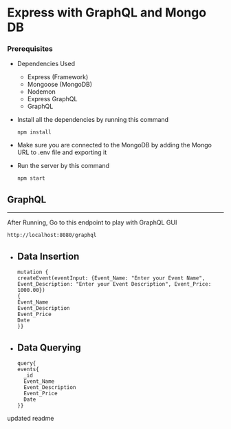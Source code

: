 # Express with GraphQL and Mongo DB 
### Prerequisites 
 * Dependencies Used
   * Express (Framework)
   * Mongoose (MongoDB)
   * Nodemon 
   * Express GraphQL
   * GraphQL


* Install all the dependencies by running this command 


  ```
  npm install
  ```
* Make sure you are connected to the MongoDB by adding the Mongo URL to .env file and exporting it
* Run the server by this command 


  ```
  npm start
  ```
## GraphQL 
---
After Running,
Go to this endpoint to play with GraphQL GUI
```
http://localhost:8080/graphql
```
 
 * ## Data Insertion
    ```
    mutation {
    createEvent(eventInput: {Event_Name: "Enter your Event Name", Event_Description: "Enter your Event Description", Event_Price: 1000.00}) 
    {
    Event_Name
    Event_Description
    Event_Price
    Date
    }}
    ```
* ## Data Querying 
  ```
  query{
  events{
    _id
    Event_Name
    Event_Description
    Event_Price
    Date
  }}
  ```


updated readme 